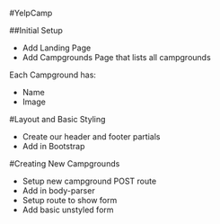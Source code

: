 #YelpCamp

##Initial Setup
* Add Landing Page
* Add Campgrounds Page that lists all campgrounds

Each Campground has:
   * Name
   * Image

#Layout and Basic Styling
* Create our header and footer partials
* Add in Bootstrap

#Creating New Campgrounds
* Setup new campground POST route
* Add in body-parser
* Setup route to show form
* Add basic unstyled form

<!--#Style the campgrounds page-->
<!--* Add a better header/title-->
<!--* Make campgrounds display in a grid-->

<!--#Style the Navbar and Form-->
<!--* Add a navbar to all templates-->
<!--* Style the new campground form-->

<!--#Add Mongoose-->
<!--* Install and configure mongoose-->
<!--* Setup campground model-->
<!--* Use campground model inside of our routes!-->